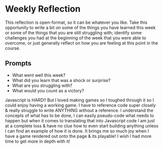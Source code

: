 # Weekly Reflection
This reflection is open-format, so it can be whatever you like. Take this opportunity to write a bit on some of the things you have learned this week or some of the things that you are still struggling with; identify some challenges you had at the beginning of the week that you were able to overcome, or just generally reflect on how you are feeling at this point in the course.

## Prompts
- What went well this week?
- What did you learn that was a shock or surprise?
- What are you struggling with?
- What would you count as a victory?


Javascript is HARD!! But I loved making games so I toughed through it so I could enjoy having a working game. I have to reference code super closely & really struggle to write ANYTHING without a reference. I understand the concepts of what has to be done, I can easily pseudo-code what needs to happen but when it comes to translating that into Javascript code I am just at a complete loss & have no clue how to even start building anything unless I can find an example of how it is done. It brings me so much joy when I have a game rendered out onto the page & its playable! I wish I had more time to get more in depth with it!